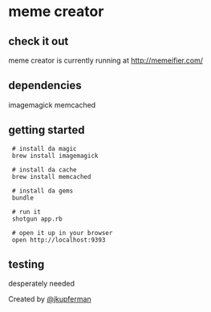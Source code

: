 # meme creator

## check it out
meme creator is currently running at http://memeifier.com/

## dependencies
imagemagick
memcached

## getting started

     # install da magic
     brew install imagemagick

     # install da cache
     brew install memcached

     # install da gems
     bundle

     # run it
     shotgun app.rb

     # open it up in your browser
     open http://localhost:9393

## testing
desperately needed

Created by [@jkupferman](http://twitter.com/jkupferman)
